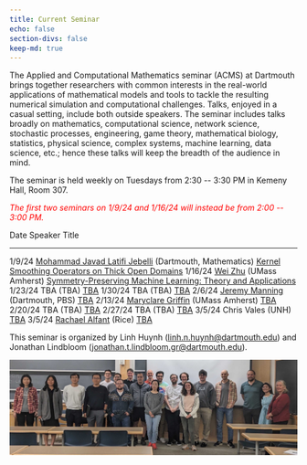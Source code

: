 ```yaml
---
title: Current Seminar
echo: false
section-divs: false
keep-md: true
---
```



The Applied and Computational Mathematics seminar (ACMS) at Dartmouth brings together researchers with common interests in the real-world applications of mathematical models and tools to tackle the resulting numerical simulation and computational challenges. Talks, enjoyed in a casual setting, include both outside speakers. The seminar includes talks broadly on mathematics, computational science, network science, stochastic processes, engineering, game theory, mathematical biology, statistics, physical science, complex systems, machine learning, data science, etc.; hence these talks will keep the breadth of the audience in mind.

The seminar is held weekly on Tuesdays from 2:30 -- 3:30 PM in Kemeny Hall, Room 307.

<span style="color:red">*The first two seminars on 1/9/24 and 1/16/24 will instead be from 2:00 -- 3:00 PM.*</span>

<!-- This cell looks through the seminar_talks YAML file and generates the current seminar schedule. -->

Date     Speaker                                                                                            Title
-------  -------------------------------------------------------------------------------------------------  -------------------------------------------------------------------------------------------
1/9/24   [Mohammad Javad Latifi Jebelli](https://math.dartmouth.edu/~mjebelli/) (Dartmouth, Mathematics)    [Kernel Smoothing Operators on Thick Open Domains](/seminar_pages/JebelliW24.html)
1/16/24  [Wei Zhu](https://www.umass.edu/mathematics-statistics/directory/faculty/wei-zhu) (UMass Amherst)  [Symmetry-Preserving Machine Learning: Theory and Applications](/seminar_pages/ZhuW24.html)
1/23/24  TBA (TBA)                                                                                          [TBA](/seminar_pages/TBA1W24.html)
1/30/24  TBA (TBA)                                                                                          [TBA](/seminar_pages/TBA2W24.html)
2/6/24   [Jeremy Manning](https://pbs.dartmouth.edu/people/jeremy-r-manning) (Dartmouth, PBS)               [TBA](/seminar_pages/ManningW24.html)
2/13/24  [Maryclare Griffin](https://maryclare.github.io/) (UMass Amherst)                                  [TBA](/seminar_pages/GriffinW24.html)
2/20/24  TBA (TBA)                                                                                          [TBA](/seminar_pages/TBA3W24.html)
2/27/24  TBA (TBA)                                                                                          [TBA](/seminar_pages/TBA4W24.html)
3/5/24   Chris Vales (UNH)                                                                                  [TBA](/seminar_pages/ValesW24.html)
3/5/24   [Rachael Alfant](https://rachaelalfant.github.io/) (Rice)                                          [TBA](/seminar_pages/AlfantW24.html)


This seminar is organized by Linh Huynh (linh.n.huynh@dartmouth.edu) and Jonathan Lindbloom (jonathan.t.lindbloom.gr@dartmouth.edu).

![](acms_banner.JPG)

